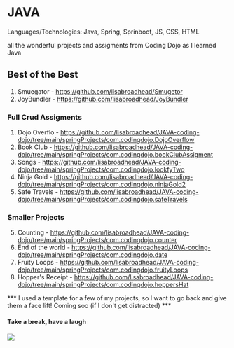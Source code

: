 # JAVA

Languages/Technologies: Java, Spring, Sprinboot, JS, CSS, HTML


all the wonderful projects and assigments from Coding Dojo as I learned Java


## Best of the Best
1. Smuegator - https://github.com/lisabroadhead/Smugetor
2. JoyBundler - https://github.com/lisabroadhead/JoyBundler

### Full Crud Assigments
1. Dojo Overflo - https://github.com/lisabroadhead/JAVA-coding-dojo/tree/main/springProjects/com.codingdojo.DojoOverflow
2. Book Club - https://github.com/lisabroadhead/JAVA-coding-dojo/tree/main/springProjects/com.codingdojo.bookClubAssigment
3. Songs - https://github.com/lisabroadhead/JAVA-coding-dojo/tree/main/springProjects/com.codingdojo.lookfyTwo
4. Ninja Gold - https://github.com/lisabroadhead/JAVA-coding-dojo/tree/main/springProjects/com.codingdojo.ninjaGold2
5. Safe Travels - https://github.com/lisabroadhead/JAVA-coding-dojo/tree/main/springProjects/com.codingdojo.safeTravels

### Smaller Projects
5. Counting - https://github.com/lisabroadhead/JAVA-coding-dojo/tree/main/springProjects/com.codingdojo.counter
6. End of the world - https://github.com/lisabroadhead/JAVA-coding-dojo/tree/main/springProjects/com.codingdojo.date
7. Fruity Loops - https://github.com/lisabroadhead/JAVA-coding-dojo/tree/main/springProjects/com.codingdojo.fruityLoops
8. Hopper's Receipt - https://github.com/lisabroadhead/JAVA-coding-dojo/tree/main/springProjects/com.codingdojo.hoppersHat

*** I used a template for a few of my projects, so I want to go back and give them a face lift! Coming soo (if I don't get distracted)  ***


#### Take a break, have a laugh
![](https://github.com/lisabroadhead/JAVA-coding-dojo/blob/main/8c11685d2e41404155d1e77ccfa6faeb.jpeg)
